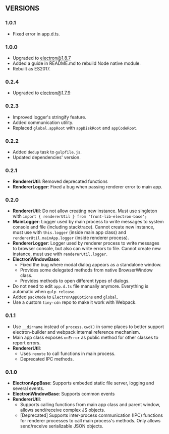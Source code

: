 
## VERSIONS

### 1.0.1
- Fixed error in app.d.ts.

### 1.0.0
- Upgraded to electron@1.8.7
- Added a guide in README.md to rebuild Node native module.
- Rebuilt as ES2017.

### 0.2.4
- Upgraded to electron@1.7.9

### 0.2.3
- Improved logger's stringify feature.
- Added communication utility.
- Replaced `global.appRoot` with `appDiskRoot` and `appCodeRoot`.

### 0.2.2

- Added `dedup` task to `gulpfile.js`.
- Updated dependencies' version.

### 0.2.1

- **RendererUtil**: Removed deprecated functions
- **RendererLogger**: Fixed a bug when passing renderer error to main app.

### 0.2.0

- **RendererUtil**: Do not allow creating new instance. Must use singleton with `import { rendererUtil } from 'front-lib-electron-base';`
- **MainLogger**: Logger used by main process to write messages to system console and file (including stacktrace). Cannot create new instance, must use with `this.logger` (inside main app class) and `rendererUtil.mainApp.logger` (inside renderer process).
- **RendererLogger**: Logger used by renderer process to write messages to browser console, but also can write errors to file. Cannot create new instance, must use with `rendererUtil.logger`.
- **ElectronWindowBase**:
    * Fixed the bug where modal dialog appears as a standalone window.
	* Provides some delegated methods from native BrowserWindow class.
	* Provides methods to open different types of dialogs.
- Do not need to edit `app.d.ts` file manually anymore. Everything is automatic when `gulp release`.
- Added `packMode` to `ElectronAppOptions` and `global`.
- Use a custom `tiny-cdn` repo to make it work with Webpack.

### 0.1.1

- Use `__dirname` instead of `process.cwd()` in some places to better support electron-builder and webpack internal reference mechanism.
- Main app class exposes `onError` as public method for other classes to report errors.
- **RendererUtil**:
    * Uses `remote` to call functions in main process.
	* Deprecated IPC methods.

### 0.1.0

- **ElectronAppBase**: Supports embeded static file server, logging and several events.
- **ElectronWindowBase**: Supports common events
- **RendererUtil**: 
  - Supports calling functions from main app class and parent window, allows send/receive complex JS objects.
  - [Deprecated] Supports inter-process communication (IPC) functions for renderer processes to call main process's methods. Only allows send/receive serializable JSON objects.